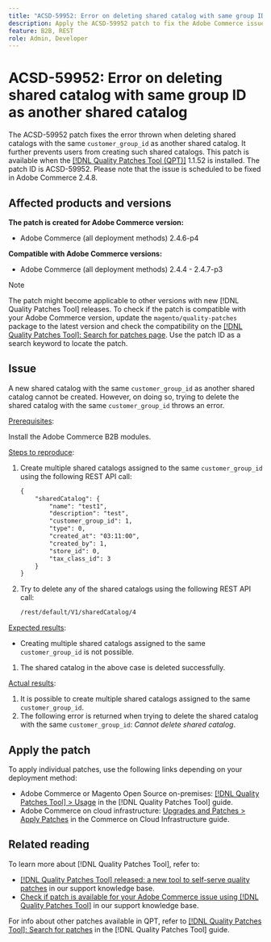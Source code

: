 ```yaml
---
title: "ACSD-59952: Error on deleting shared catalog with same group ID as another shared catalog"
description: Apply the ACSD-59952 patch to fix the Adobe Commerce issue where an error is thrown when deleting a shared catalog with the same `customer_group_id` as another shared catalog.
feature: B2B, REST
role: Admin, Developer
---
```


# ACSD-59952: Error on deleting shared catalog with same group ID as another shared catalog

The ACSD-59952 patch fixes the error thrown when deleting shared catalogs with the same `customer_group_id` as another shared catalog. It further prevents users from creating such shared catalogs. This patch is available when the [[!DNL Quality Patches Tool (QPT)]](https://experienceleague.adobe.com/en/docs/commerce-knowledge-base/kb/announcements/commerce-announcements/magento-quality-patches-released-new-tool-to-self-serve-quality-patches) 1.1.52 is installed. The patch ID is ACSD-59952. Please note that the issue is scheduled to be fixed in Adobe Commerce 2.4.8.

## Affected products and versions

**The patch is created for Adobe Commerce version:**

* Adobe Commerce (all deployment methods) 2.4.6-p4

**Compatible with Adobe Commerce versions:**

* Adobe Commerce (all deployment methods) 2.4.4 - 2.4.7-p3

>[!NOTE]
>
>The patch might become applicable to other versions with new [!DNL Quality Patches Tool] releases. To check if the patch is compatible with your Adobe Commerce version, update the `magento/quality-patches` package to the latest version and check the compatibility on the [[!DNL Quality Patches Tool]: Search for patches page](https://experienceleague.adobe.com/tools/commerce-quality-patches/index.html). Use the patch ID as a search keyword to locate the patch.

## Issue

A new shared catalog with the same `customer_group_id` as another shared catalog cannot be created. However, on doing so, trying to delete the shared catalog with the same `customer_group_id` throws an error.  

<u>Prerequisites</u>:

Install the Adobe Commerce B2B modules.

<u>Steps to reproduce</u>:

1. Create multiple shared catalogs assigned to the same `customer_group_id` using the following REST API call:

    ```REST
    {
        "sharedCatalog": {
            "name": "test1",
            "description": "test",
            "customer_group_id": 1,
            "type": 0,
            "created_at": "03:11:00",
            "created_by": 1,
            "store_id": 0,
            "tax_class_id": 3
        }
    }
    ```

1. Try to delete any of the shared catalogs using the following REST API call:

    ```REST
    /rest/default/V1/sharedCatalog/4
    ```

<u>Expected results</u>:

* Creating multiple shared catalogs assigned to the same `customer_group_id` is not possible.
1. The shared catalog in the above case is deleted successfully.

<u>Actual results</u>:

1. It is possible to create multiple shared catalogs assigned to the same `customer_group_id`.
1. The following error is returned when trying to delete the shared catalog with the same `customer_group_id`: *Cannot delete shared catalog*.

## Apply the patch

To apply individual patches, use the following links depending on your deployment method:

* Adobe Commerce or Magento Open Source on-premises: [[!DNL Quality Patches Tool] > Usage](/help/tools/quality-patches-tool/usage.md) in the [!DNL Quality Patches Tool] guide.
* Adobe Commerce on cloud infrastructure: [Upgrades and Patches > Apply Patches](https://experienceleague.adobe.com/docs/commerce-cloud-service/user-guide/develop/upgrade/apply-patches.html) in the Commerce on Cloud Infrastructure guide.

## Related reading

To learn more about [!DNL Quality Patches Tool], refer to:

* [[!DNL Quality Patches Tool] released: a new tool to self-serve quality patches](https://experienceleague.adobe.com/en/docs/commerce-knowledge-base/kb/announcements/commerce-announcements/magento-quality-patches-released-new-tool-to-self-serve-quality-patches) in our support knowledge base.
* [Check if patch is available for your Adobe Commerce issue using [!DNL Quality Patches Tool]](/help/tools/quality-patches-tool/patches-available-in-qpt/check-patch-for-magento-issue-with-magento-quality-patches.md) in our support knowledge base.

For info about other patches available in QPT, refer to [[!DNL Quality Patches Tool]: Search for patches](https://experienceleague.adobe.com/tools/commerce-quality-patches/index.html) in the [!DNL Quality Patches Tool] guide.
